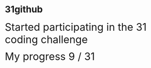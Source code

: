 # 31github

<span style="font-size: 2rem;"> Started participating in the 31 coding challenge</span>

<span style="font-size: 2rem;">My progress 9 / 31</span>
